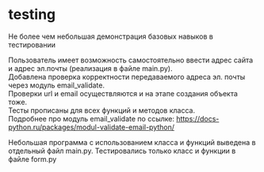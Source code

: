 # testing
Не более чем небольшая демонстрация базовых навыков в тестировании  


Пользователь имеет возможность самостоятельно ввести адрес сайта и адрес эл.почты (реализация в файле main.py).  
Добавлена проверка корректности передаваемого адреса эл. почты через модуль email_validate.  
Проверки url и email осуществляются и на этапе создания объекта тоже.  
Тесты прописаны для всех функций и методов класса.  
Подробнее про модуль email_validate по ссылке: https://docs-python.ru/packages/modul-validate-email-python/  


Небольшая программа с использованием класса и функций выведена в отдельный файл main.py.
Тестировались только класс и функции в файле form.py
